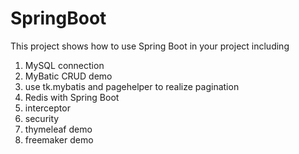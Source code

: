 # SpringBoot

This project  shows how to use Spring Boot in your project including

1. MySQL connection
2. MyBatic CRUD demo
3. use tk.mybatis and pagehelper to realize pagination
4. Redis with Spring Boot
5. interceptor
6. security
7. thymeleaf demo
8. freemaker demo
